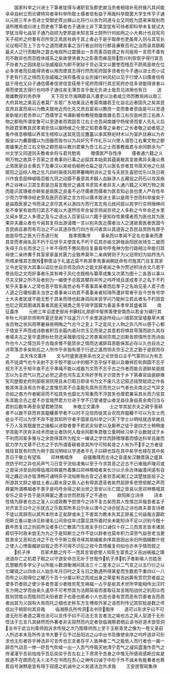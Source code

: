 <!-- { "loadSidebar": true } -->
　　国家科举之兴进士下第者犹得与诸职官及郡吏嵗当贡者相错补宪府掾凡其间能卓卓自树立而论建特异者率科举所取士儒者信有益于用哉科举既罢大学生传亨子通以元统三年乡贡进士受御史荐出掾山北将行以余为同道与业又同姓为昆弟来取别而请所赠焉或曰进士而吏者下第者也子通进士非下第宜犹有可待者即科举未复就试大学犹当得七品官子通乃自损为吏耶是未知言耳士顾所行何如用之小大弗计也且宪司天子视听之府羣有司所受正焉民有病于其上者必于是乎取瘳也吏虽卑入则与其官长论议相可否上下古今之道而建其事之当行者出则佐行郡县亷察百司之治而录其繇殿最夫人之行而黜陟之霆击电观所过震慑出一言而善百姓德之有司报焉一言而不善有司不敢非也而百姓休戚系之矣故使贤者为之彰善而瘅恶除而兴利恢恢乎得行其志不肖者为之因挟是以张威福自为即不粥狱于货必深文以要誉而残忍不顾焉是故在位必多贤者而后能得贤者以用而使其志得行然而宪府固多贤者也今子通以进士而小试于吏有行志之得而无张威福之挟将蚤夜业业厉操行树风纪以见于行使人曰儒者信有益于用也又曰子通信儒者信贤信宜获用于宪府而得行其志宪府亦信多贤能得贤者以用而使其志得行也呜呼子通往矣无薄吾言乎哉无负进士哉吾见进用也有日
　　送南雄教授刘务恭序
　　天下同文尽海隅郡县凡置吏以治者咸立师而教焉岭以南三大府其地之美且近者莫广东若广东地美且近者莫南雄若王化自北近者固先之矣其民宜庶且富而易以为教夫既地近而化先又庶且富易以教庶一变而鲁者欤由是可以至道矣新喻刘君务恭以广西儒学正书满新被命教授南雄南雄去吾江右仅逾岭吾江右故人物之郡殆所谓变鲁可以至道者而君固吾江右士也吾闻南雄守杨侯贤而爱人先礼义后刑政君至教其民孝弟忠信以服杨侯之化使之知君者尊之亲者仁之长者敬之幼者慈之蚤作夜息稼穑以养其生棺椁以送其死笾豆簠簋以承其祭祀材木以为室庐丝麻以为衣服金以为罍爵鐡以为田器而皆勿以为兵奸宄不作礼乐以兴使人谓吾江右果文物之郡南雄果近吾江右文物之郡而易以教刘君果为吾江右之士而善教哉君与余同郡余为广州文学又同道则夫教者余将与君共勉焉
　　赠儒医严存性序
　　儒者通六籍之义明万物之故其于百家之言弗事则已事之必探其本始索其蕴奥极其变故弗异夫庸众弗止焉医家自炎黄氏下及秦汉以来岐伯榆柎仓扁之徒凡以医名世者其书笼天地之化括隂阳之运综人物之生凡四时昼夜风雨寒暑晦明消长之变与夫民生喜怒忧乐以及日夜兴作食息屈伸嘘吸百骸九窍之动靡不备至其术鍼人血脉涤人五藏投之药石以攻其疾养之谷味以卫其生若是岂易言哉世之诵其书求其术者非夫人通六籍之义明万物之故而能识其理者亦鲜矣是故医之良虽不必尽儒者而儒者为医吾知必良也里人严存性年少而力学愽渉经史旁及医药百家之言方将以儒术取进士苐以是用于世而科举废矣于是益取医家之书而读之求尽其术以游四方而行其志焉元统间尝以其学行京师搢绅间矣不幸家有故而归其志不能以大遂然徃年余留京师闻京师之人多称之今年余还乡里又闻乡里之人多德之及与之语出入百家征以六籍于是知存性果儒者而为医也其为医果异夫庸众者也今闻其复将出游请赠一言以别夫医近儒者治人之道故善医者医国今吾民病且甚而有司治之不以其道存性行四方有问者具以其道告之吾民且庶防有瘳乎由是存性之医大行吾道行矣
　　旌孝图集序
　　事亲而以孝闻不足名也事亲而遭其变而孝闻名且不朽于后世乎夫使其名不朽于后其亦由文辞哉岳阳民张琦生二嵗而失母于兵长而求之三十年不得而不倦风雨往复晨昏号呼鬼神为愁行路相泣卒能归其母使二亲终夀于其室家家虽贫匮力业致养莫年二亲病臂则子为父冠带妇为姑栉洗凡所顺承惟其志既殁祭情溢于礼逺近莫不称其孝焉事闻朝廷命有司旌其门且复其家又令史官张大其事以诏后世自京师及四方之能文辞者闻之争为赞述积诗古文凡若干卷岳阳之文而好事者乐其有禆于风化也既相与纂萃成集又次苐为图十二各首以事以尽夫文辞之所不及者别为一编使予总叙其槩将并传之呜呼琦且遂成孝子之名于不朽矣乎夫事亲人之常也恶乎取名哉世必有不善事其亲者而后孝子之名始见圣人君子虑人道之日壊恒嘉夫当世之善事亲以劝其不善事亲者矧琦所遭非常者乎且今世有号学士大夫者犹或不能无慙于其亲而琦也起身闾阎未尝学问乃能树立若此者名不朽固宜也后之观其图诵其事者其能无锡类之思乎琦字国寳为善盖多孝举其盛者耳
　　南征藁序
　　元统三年诏遣吏部尚书銕柱礼部郎中智熈善使安南而以若金为辅行其年秋七月辞京师明年夏还至阙下往返万六千余里道途所经山川城郭宫室墟墓草木禽虫百物之状风雨寒暑昼夜明晦之气古今之变上下之宜风土人物之异凡所以感于心郁于情宣于声而成诗歌者积百余篇内弟孙宗玉见而录之其意若将惧其零落而欲久其存者嗟夫古之皇华遣使杕杜劳还采薇歌戍役之苦黍离闵宗周之旧斯皆原情所生而诗由作也今人之情岂异于古哉余惟不能禁余之情而达诸辞耳恶能保其必存以久也自古之诗零落亦多矣矧后之人所作乎余独有感于行迹之逺而悯夫宗玉之志之勤于是叙而存之
　　孟天伟文藁序
　　文与时盛衰道斯系也文之论世皆曰主乎气蒙则以为有志焉不徒谓气也今夫射不志乎彀不能以中的御不志乎绥不能以及辙梓匠轮舆圆不志乎规方不志乎矩平直不志乎凖绳不能以成器为文而不志乎古之作者而能合道鲜矣是故志以为主而气以充之必至之道也河东孟天伟好学有才识尝贡于乡下第春官由是辟掾宪司歴御史府刑部枢宻院用且未巳暇日即读书为文不废凡志记叙述铭赞赋颂之作各极其体汲汲焉古作者之度惟恐其不合盖能先其所志而充之以气者也夫南北之气异文亦如之南方作者婉宻而不枯其失也靡北方简重而不浮其失也俚君兼采其长而力惩其失其能合古之度不亦宜哉然君方壮进于学不已譬诸登山者足益往身益髙余南归当与君别后数年再至余望君絶顶矣
　　朱敬立文藁序
　　士之学其犹农夫之耕乎善耕者不以嵗不获而弃其鉏耰善学者不以时不见信而徙其业农而弃鉏耰不可以为生士而徙业不可以为学不弃不徙其知所守者乎国家自科举之兴天下学士以明经就选举嵗且千万人及其既废世之操觚以进取者曽不若武夫俗吏以及厮养之徒于是四方士稍稍废学其能不厌弃夫经术而徙业者防何人哉余同郡朱君敬立蚤明经习举子业数就试于乡不利而同辈多推与之余尝得其所为程文一编读之学优而辞赡理着而情达科举且废而犹力学为文章不已方之于农所谓善耕者欤其所守可知矣昔之人有为不手之方者徒贱技耳犹有时而为用于国况明经以学道者乎孔子曰耕也馁在其中矣学也禄在其中矣吾日于敬立有望焉
　　邓林樵唱序
　　自骚雅降而古诗之音逺矣汉魏晋唐之盛其庶防乎时之异也风声气习日变乎流俗凌夷以至于今求其音之近古不已难哉庐陵邓或之尝采诗至岳阳得临湘邓舜裳所着集曰邓林樵唱者来长沙以示余古体幽澹闲逺有自得之趣近诗亦皆清畅可诵特异乎流俗斯殆古音之近者欤吾闻湘江之滨楚放臣屈子之所游其文辞之被兹土者山巅水厓之居人必有得其遗音者矣然屈辞多悲愤悒郁之声而舜裳所谓樵唱者不类乎是呜呼余得之矣治世之音安以乐亡国之音哀以思邓林樵唱其安乐之音乎吾于是庆舜裳之遭治世而悲屈子之不遇也
　　欧阳斯立诗序
　　诗本性情为辞者也古之圣人以成政教予尝恨今之诗不复古矣而其人性情岂异哉昔者孟子对齐宣王曰今之乐犹古之乐取其所本云尔余以谓今之诗亦犹古之诗也故夫善言诗者不徒以其辞而以其所本所本正矣辞或未工不害其为教本失其正辞虽工何益哉古酃欧阳斯立蚤以能诗见称诸名公间余往年过酃见其所着时余未能知诗不足以识别今既十数年而复过之则前所见者多已亡散其门生故友手抄口诵仅十存二三而其言皆本诸民彛切乎时政未尝无为为之于是知斯立之作不徒以辞者也莫年积力深至气益苍老当更胜昔余又恶知古诗之不在今乎斯立既寻绎其故编属余序其首因出余旧所倡醻数什视之使人心悸面赧欲自毁之而不可得不识后之视今其悸赧复何如也亦本乎情而叙之
　　机子序
　　百家术数之传不一而其言皆欲使人知死生富贵之义吉凶祸福之理进退存亡之机君子取之以守道安命岂无补于世哉作机子序机子者新喻人也姓张氏慧敏而多学父子以所能斗数游衡湘间其法三十二星本之以二气变之以五行衍之以七曜错之以四余以人始生年月日时之支与日之数遇所得某星而生数若干重四以一八而布之以观得位之曜万千百十分厘以积之而成出身之荣星有吉凶筭有赏罚赏者益之使多罚者损之使少多者贵富少者贱贫死生祸福一占乎是矣其术世所罕能相传出汉时东方朔之学而由来久逺卒不可考然其为法颇简易而善取征其言隂阳战伏之机阳众而胜则赏隂众而胜则罚夫阳者君子也善也隂者小人也恶也善有赏而恶有罚善者吉而恶者凶其为义固有大焉而托之细也史称东方生愽观外家之语而列传记其狡狯是数之传信出于朔耶何其异哉
　　临湘蔡氏所传洞法书宗图序
　　道可以形求乎曰不可道无形形者道之寓也法可以言传乎曰不可法无言言者法之喻也古之真人契道于无形悟法于忘言凡其赫然而外著者非夫寂然而内定者欤临湘蔡君栖云读书好道术尝受洞法书于武当刘尊师因泝求传授之次乃图尊师而上至于玉枢青灵之像为一卷又录前人所述本末及所传法书大要于后予过岳阳访之山中出书及像使余序之呜呼道非可形求也无形者存乎神法非可言传也忘言者存乎人故神者二气之能依人而行者也一阖一辟吾气动息一惨一舒吾气吹嘘一出一入吾气呼吸天地清宁吾气之凝风霆激作吾气之抟濯濯乎吾前烛烛乎吾后奕奕乎吾左右上下肃肃乎吾身之中惟无所感焉感斯应矣是故道不在图而在夫人法不在书而在吾心之神传曰诚于中形于外不诚未有能著者也蔡君自号渊黙是宜有得于寂感之机诚中之义矣道法岂外求哉
　　王安民管斑集序
